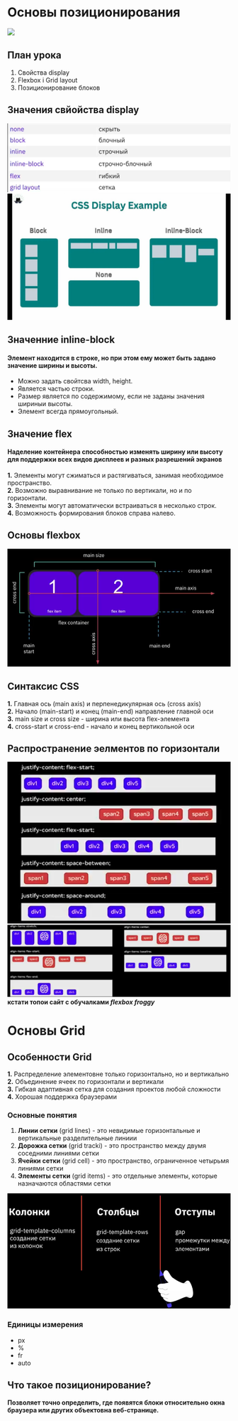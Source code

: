 # Основы позиционирования
![](https://itchief.ru/assets/images/html-and-css/box-model/box-model.png)
## План урока 

1. Cвойства display
2. Flexbox i Grid layout
3. Позиционирование блоков

## Значения свйойства display
![](image-3.png) 
![](image-4.jpg)

## Значенние __inline-block__
#### Элемент находится в строке, но при этом ему может быть задано значение ширины и высоты.
* Можно задать свойтсва width, height.
* Является частью строки.
* Размер является по содержимому, если не заданы значения шириныи высоты.
* Элемент всегда прямоугольный. 

## Значение **flex**
#### Наделение контейнера способностью изменять ширину или высоту для поддержки всех видов дисплеев и разных разрешений экранов 
__1.__  Элементы могут сжиматься и растягиваться, занимая необходимое пространство.  
__2.__ Возможно выравнивание не только по вертикали, но и по горизонтали.  
__3.__ Элементы могут автоматически встраиваться в несколько строк.  
__4.__ Возможность формирования блоков справа налево. 

## Основы __flexbox__
![](image-5.png) 

## Синтаксис CSS
__1.__ Главная ось (main axis) и перпенедикулярная ось (cross axis)  
__2.__ Начало (main-start) и конец (main-end) направление главной оси   
__3.__ main size и cross size - ширина или высота flex-элемента  
__4.__ cross-start и cross-end - начало и конец вертикольной оси 

## Распространение эелментов по горизонтали  
![](image-6.png) 
![](image-7.png) 
**кстати топои сайт с обучалками ___flexbox froggy___**
 # Основы Grid
 ## Особенности Grid 
 __1.__ Распределение элементовне только горизонтально, но и вертикально  
 __2.__ Объединение ячеек по горизонтали и вертикали   
 __3.__ Гибкая адаптивная сетка для создания проектов любой сложности   
 __4.__ Хорошая поддержка браузерами  
### Основные понятия 
1. __Линии сетки__ (grid lines) - это невидимые горизонтальные и вертикальные разделительные линиии  
2. __Дорожка сетки__ (grid tracki) - это пространство между двумя соседними линиями сетки   
3. __Ячейки сетки__ (grid cell) - это пространство, ограниченное четырьмя линиями сетки   
4. __Элементы сетки__ (grid items) - это отдельные элементы, которые назначаются областями сетки

![](image-8.png) 
 ### Единицы измерения 
 * px
 * %
 * fr
 * auto 

 ## Что такое позиционирование?
__Позволяет точно определить, где появятся блоки относительно окна браузера или других объектовна веб-странице.__